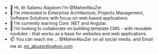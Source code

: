 - 👋 Hi, Al-Salamu Alaykom I’m @MaherAbuZer
- 👀 I’m interested in Enterprise Architecture, Projects Management, Software Solutions with focus on web based applications.
- 🌱 I’m currently learning Core .NET and Angular.
- 💞️ I’m looking to collaborate on building template CMS - with reusable modules - that works as a base for websites and web applications.
- 📫 You can reach me ... @MaherAbuZer on all social media. and Email me at: mr_abuzer@yahoo.com

<!---
MaherAbuZer/MaherAbuZer is a ✨ special ✨ repository because its `README.md` (this file) appears on your GitHub profile.
You can click the Preview link to take a look at your changes.
--->
